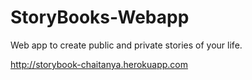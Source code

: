 # StoryBooks-Webapp
Web app to create public and private stories of your life.


http://storybook-chaitanya.herokuapp.com
